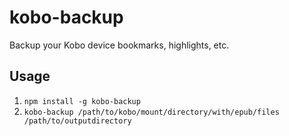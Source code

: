 # kobo-backup

Backup your Kobo device bookmarks, highlights, etc.

## Usage

1. `npm install -g kobo-backup`
2. `kobo-backup /path/to/kobo/mount/directory/with/epub/files /path/to/outputdirectory`
